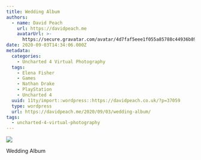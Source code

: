 ```yaml
---
title: Wedding Album
authors:
  - name: David Peach
    url: https://davidpeach.me
    avatarUrl: >-
      https://secure.gravatar.com/avatar/4d7faf5eee1f055a85788c44936b8995eaab6dfb004e7854ec747ccb272e91ee?s=96&d=mm&r=g
date: 2020-09-03T14:34:06.000Z
metadata:
  categories:
    - Uncharted 4 Virtual Photography
  tags:
    - Elena Fisher
    - Games
    - Nathan Drake
    - PlayStation
    - Uncharted 4
  uuid: 11ty/import::wordpress::https://davidpeach.co.uk/?p=37059
  type: wordpress
  url: https://davidpeach.me/2020/09/03/wedding-album/
tags:
  - uncharted-4-virtual-photography
---
```

[![](/assets/Uncharted™-4_-A-Thiefs-End_202-Htq9zdGYXJP9.jpg)](/assets/Uncharted™-4_-A-Thiefs-End_202-Htq9zdGYXJP9.jpg)

Wedding Album